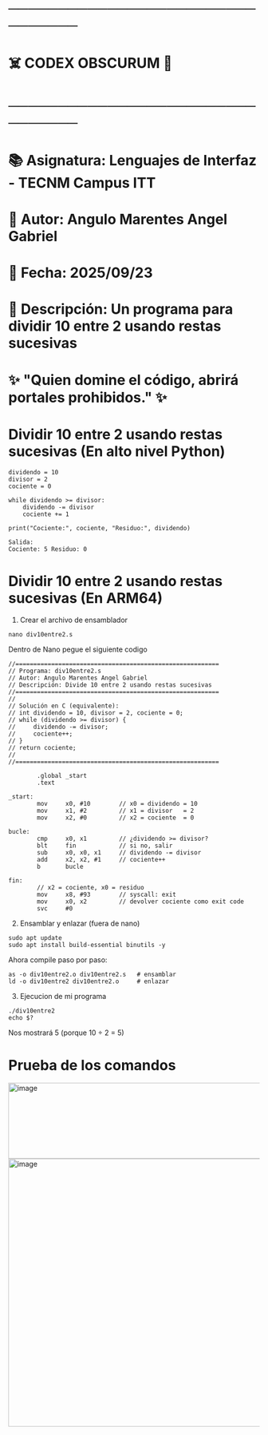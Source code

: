 # ────────────────────────────────
#   ☠️  CODEX OBSCURUM  🔮
# ────────────────────────────────
# 📚 Asignatura: Lenguajes de Interfaz - TECNM Campus ITT
# 👤 Autor: Angulo Marentes Angel Gabriel
# 📅 Fecha: 2025/09/23
# 📝 Descripción: Un programa para dividir 10 entre 2 usando restas sucesivas
# ✨ "Quien domine el código, abrirá portales prohibidos." ✨

# Dividir 10 entre 2 usando restas sucesivas (En alto nivel Python)
```text
dividendo = 10
divisor = 2
cociente = 0

while dividendo >= divisor:
    dividendo -= divisor
    cociente += 1

print("Cociente:", cociente, "Residuo:", dividendo)

Salida:
Cociente: 5 Residuo: 0
```

# Dividir 10 entre 2 usando restas sucesivas (En ARM64)
1) Crear el archivo de ensamblador
```text
nano div10entre2.s
```
Dentro de Nano pegue el siguiente codigo
```text
//=========================================================
// Programa: div10entre2.s
// Autor: Angulo Marentes Angel Gabriel
// Descripción: Divide 10 entre 2 usando restas sucesivas
//=========================================================
//
// Solución en C (equivalente):
// int dividendo = 10, divisor = 2, cociente = 0;
// while (dividendo >= divisor) {
//     dividendo -= divisor;
//     cociente++;
// }
// return cociente;
//
//=========================================================

        .global _start
        .text

_start:
        mov     x0, #10        // x0 = dividendo = 10
        mov     x1, #2         // x1 = divisor   = 2
        mov     x2, #0         // x2 = cociente  = 0

bucle:
        cmp     x0, x1         // ¿dividendo >= divisor?
        blt     fin            // si no, salir
        sub     x0, x0, x1     // dividendo -= divisor
        add     x2, x2, #1     // cociente++
        b       bucle

fin:
        // x2 = cociente, x0 = residuo
        mov     x8, #93        // syscall: exit
        mov     x0, x2         // devolver cociente como exit code
        svc     #0
```
2) Ensamblar y enlazar (fuera de nano)
```text
sudo apt update
sudo apt install build-essential binutils -y
```
Ahora compile paso por paso:
```text
as -o div10entre2.o div10entre2.s   # ensamblar
ld -o div10entre2 div10entre2.o     # enlazar
```
3) Ejecucion de mi programa
```text
./div10entre2
echo $?
```
Nos mostrará 5 (porque 10 ÷ 2 = 5)

# Prueba de los comandos 
<img width="830" height="152" alt="image" src="https://github.com/user-attachments/assets/a7905000-6361-4596-bbba-305c02ce59d9" />
<img width="948" height="537" alt="image" src="https://github.com/user-attachments/assets/987f285a-f74b-4532-9d5b-896ef4e28227" />





